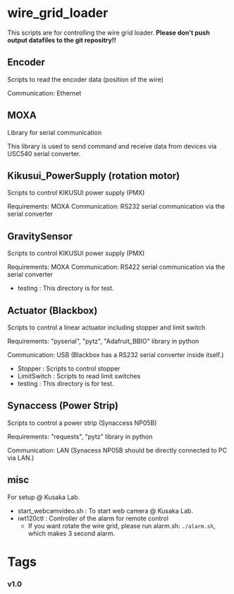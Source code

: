 # wire\_grid\_loader
This scripts are for controlling the wire grid loader.
**Please don't push output datafiles to the git repositry!!**

## Encoder
Scripts to read the encoder data (position of the wire)

Communication: Ethernet

## MOXA
Library for serial communication

This library is used to send command and receive data 
from devices via USC540 serial converter.

## Kikusui\_PowerSupply (rotation motor)
Scripts to control KIKUSUI power supply (PMX)

Requirements: MOXA 
Communication: RS232 serial communication via the serial converter

## GravitySensor
Scripts to control KIKUSUI power supply (PMX)

Requirements: MOXA 
Communication: RS422 serial communication via the serial converter

- testing : This directory is for test.

## Actuator (Blackbox)
Scripts to control a linear actuator including stopper and limit switch

Requirements: "pyserial", "pytz", "Adafruit\_BBIO" library in python

Communication: USB (Blackbox has a RS232 serial converter inside itself.)

- Stopper : Scripts to control stopper
- LimitSwitch : Scripts to read limit switches
- testing : This directory is for test.

## Synaccess (Power Strip)
Scripts to control a power strip (Synaccess NP05B)

Requirements: "requests", "pytz" library in python

Communication: LAN (Synacess NP05B should be directly connected to PC via LAN.)


## misc

For setup @ Kusaka Lab.
- start\_webcamvideo.sh : To start web camera @ Kusaka Lab.
- iwt120ctl : Controller of the alarm for remote control
    - If you want rotate the wire grid, please run alarm.sh: `./alarm.sh`, which makes 3 second alarm.




# Tags
### v1.0

